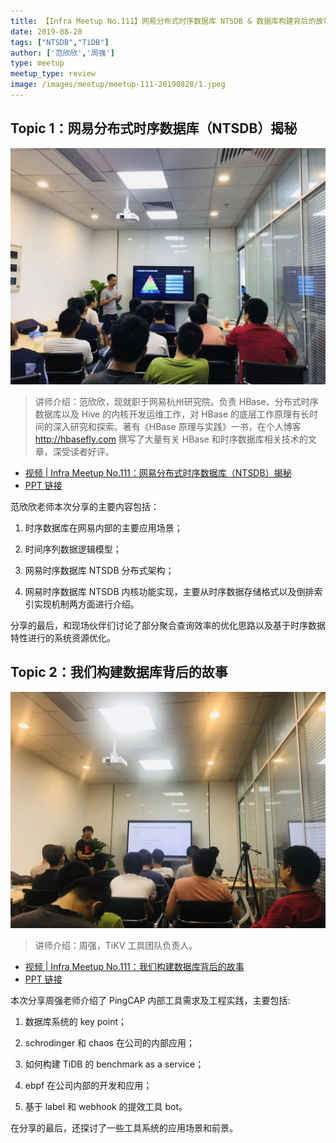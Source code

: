 ```yaml
---
title: 【Infra Meetup No.111】网易分布式时序数据库 NTSDB & 数据库构建背后的故事 
date: 2019-08-28
tags: ["NTSDB","TiDB"]
author: ['范欣欣','周强']
type: meetup
meetup_type: review
image: /images/meetup/meetup-111-20190828/1.jpeg
---
```


## Topic 1：网易分布式时序数据库（NTSDB）揭秘

![](media/meetup-111-20190828/1.jpeg)

>讲师介绍：范欣欣，现就职于网易杭州研究院。负责 HBase、分布式时序数据库以及 Hive 的内核开发运维工作，对 HBase 的底层工作原理有长时间的深入研究和探索。著有《HBase 原理与实践》一书，在个人博客 http://hbasefly.com 撰写了大量有关 HBase 和时序数据库相关技术的文章，深受读者好评。

+ [视频 | Infra Meetup No.111：网易分布式时序数据库（NTSDB）揭秘](https://www.bilibili.com/video/av65689617/?p=1)
+ [PPT 链接](https://github.com/pingcap/presentations/blob/master/Infra-Meetup/Infra-Meetup-111-%E8%8C%83%E6%AC%A3%E6%AC%A3-%E7%BD%91%E6%98%93%E5%88%86%E5%B8%83%E5%BC%8F%E6%97%B6%E5%BA%8F%E6%95%B0%E6%8D%AE%E5%BA%93%EF%BC%88NTSDB%EF%BC%89%E6%8F%AD%E7%A7%98.pdf)

范欣欣老师本次分享的主要内容包括：

1. 时序数据库在网易内部的主要应用场景；

2. 时间序列数据逻辑模型；

3. 网易时序数据库 NTSDB 分布式架构；

4. 网易时序数据库 NTSDB 内核功能实现，主要从时序数据存储格式以及倒排索引实现机制两方面进行介绍。

分享的最后，和现场伙伴们讨论了部分聚合查询效率的优化思路以及基于时序数据特性进行的系统资源优化。

## Topic 2：我们构建数据库背后的故事

![](media/meetup-111-20190828/2.jpeg)

>讲师介绍：周强，TiKV 工具团队负责人。

+ [视频 | Infra Meetup No.111：我们构建数据库背后的故事](https://www.bilibili.com/video/av65689617/?p=2)
+ [PPT 链接](https://github.com/pingcap/presentations/blob/master/Infra-Meetup/Infra-Meetup-111-%E5%91%A8%E5%BC%BA-%E6%88%91%E4%BB%AC%E6%9E%84%E5%BB%BA%E6%95%B0%E6%8D%AE%E5%BA%93%E8%83%8C%E5%90%8E%E7%9A%84%E6%95%85%E4%BA%8B.pdf)

本次分享周强老师介绍了 PingCAP 内部工具需求及工程实践，主要包括:

1. 数据库系统的 key point；

2. schrodinger 和 chaos 在公司的内部应用；

3. 如何构建 TiDB 的 benchmark as a service；

4. ebpf 在公司内部的开发和应用；

5. 基于 label 和 webhook 的提效工具 bot。

在分享的最后，还探讨了一些工具系统的应用场景和前景。


